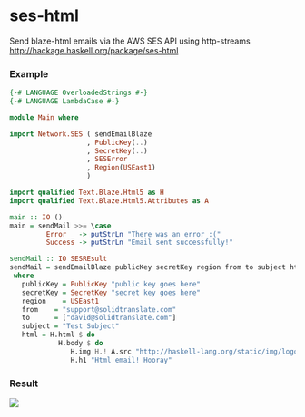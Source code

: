ses-html
========
Send blaze-html emails via the AWS SES API using http-streams
<http://hackage.haskell.org/package/ses-html>
### Example
```haskell
{-# LANGUAGE OverloadedStrings #-}
{-# LANGUAGE LambdaCase #-}

module Main where

import Network.SES ( sendEmailBlaze
                   , PublicKey(..)
                   , SecretKey(..)
                   , SESError
                   , Region(USEast1)
                   )

import qualified Text.Blaze.Html5 as H
import qualified Text.Blaze.Html5.Attributes as A

main :: IO ()
main = sendMail >>= \case
         Error _ -> putStrLn "There was an error :("
         Success -> putStrLn "Email sent successfully!"

sendMail :: IO SESREsult
sendMail = sendEmailBlaze publicKey secretKey region from to subject html
 where
   publicKey = PublicKey "public key goes here"
   secretKey = SecretKey "secret key goes here"
   region    = USEast1
   from    = "support@solidtranslate.com"
   to      = ["david@solidtranslate.com"]
   subject = "Test Subject"
   html = H.html $ do
            H.body $ do
               H.img H.! A.src "http://haskell-lang.org/static/img/logo.png"
               H.h1 "Html email! Hooray"
```
### Result
<img src="http://i.imgur.com/AREDbNk.png"></img>